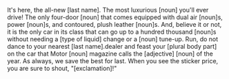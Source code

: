 It's here, the all-new [last name]. The most luxurious
[noun] you'll ever drive! The only four-door [noun] that
comes equipped with dual air [noun]s, power [noun]s,
and contoured, plush leather [noun]s. And, believe it or not,
it is the only car in its class that can go up to a hundred thousand
[noun]s without needing a [type of liquid] change or
a [noun] tune-up. Run, do not dance to your nearest
[last name].dealer and feast your [plural body part] on
the car that Motor [noun] magazine calls the [adjective]
[noun] of the year. As always, we save the best for last. When
you see the sticker price, you are sure to shout, "[exclamation]!"
